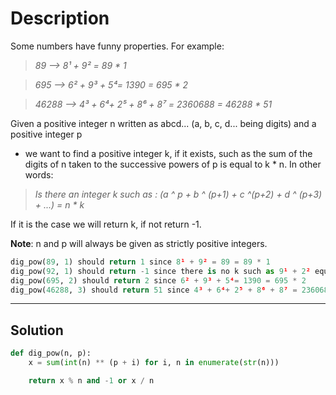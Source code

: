 # Description

Some numbers have funny properties. For example:

> _89 --> 8¹ + 9² = 89 \* 1_

> _695 --> 6² + 9³ + 5⁴= 1390 = 695 \* 2_

> _46288 --> 4³ + 6⁴+ 2⁵ + 8⁶ + 8⁷ = 2360688 = 46288 \* 51_

Given a positive integer n written as abcd... (a, b, c, d... being digits) and a positive integer p

- we want to find a positive integer k, if it exists, such as the sum of the digits of n taken to the successive powers of p is equal to k \* n.
  In other words:

> _Is there an integer k such as : (a ^ p + b ^ (p+1) + c ^(p+2) + d ^ (p+3) + ...) = n \* k_

If it is the case we will return k, if not return -1.

**Note**: n and p will always be given as strictly positive integers.

```py
dig_pow(89, 1) should return 1 since 8¹ + 9² = 89 = 89 * 1
dig_pow(92, 1) should return -1 since there is no k such as 9¹ + 2² equals 92 * k
dig_pow(695, 2) should return 2 since 6² + 9³ + 5⁴= 1390 = 695 * 2
dig_pow(46288, 3) should return 51 since 4³ + 6⁴+ 2⁵ + 8⁶ + 8⁷ = 2360688 = 46288 * 51
```

---

## Solution

```py
def dig_pow(n, p):
    x = sum(int(n) ** (p + i) for i, n in enumerate(str(n)))

    return x % n and -1 or x / n
```
